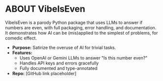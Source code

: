 # ABOUT VibeIsEven

VibeIsEven is a parody Python package that uses LLMs to answer if numbers are even, with full packaging, error handling, and documentation. It demonstrates how AI can be (mis)applied to the simplest of problems, for comedic effect.

- **Purpose:** Satirize the overuse of AI for trivial tasks.
- **Features:**
  - Uses OpenAI or Gemini LLMs to answer "Is this number even?"
  - Handles API keys and errors gracefully
  - Fully documented and type-annotated
- **Repo:** [GitHub link placeholder]

